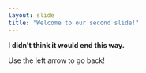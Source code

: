 ```yaml
---
layout: slide
title: "Welcome to our second slide!"
---
```


**I didn't think it would end this way.**

Use the left arrow to go back!
